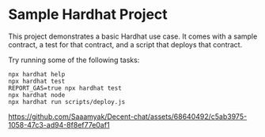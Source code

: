 # Sample Hardhat Project

This project demonstrates a basic Hardhat use case. It comes with a sample contract, a test for that contract, and a script that deploys that contract.

Try running some of the following tasks:

```shell
npx hardhat help
npx hardhat test
REPORT_GAS=true npx hardhat test
npx hardhat node
npx hardhat run scripts/deploy.js
```


https://github.com/Saaamyak/Decent-chat/assets/68640492/c5ab3975-1058-47c3-ad94-8f8ef77e0af1


